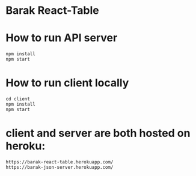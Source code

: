# Barak React-Table

# How to run API server
```
npm install
npm start
```

# How to run client locally

```
cd client
npm install
npm start
```

# client and server are both hosted on heroku:
```
https://barak-react-table.herokuapp.com/
https://barak-json-server.herokuapp.com/
```
